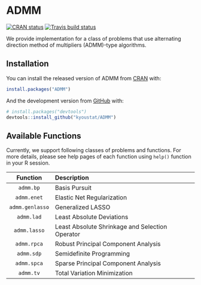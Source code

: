 
<!-- README.md is generated from README.Rmd. Please edit that file -->

# ADMM

<!-- badges: start -->

[![CRAN
status](https://www.r-pkg.org/badges/version/ADMM)](https://CRAN.R-project.org/package=ADMM)
[![Travis build
status](https://travis-ci.com/kyoustat/ADMM.svg?branch=master)](https://travis-ci.com/kyoustat/ADMM)
<!-- badges: end -->

We provide implementation for a class of problems that use alternating
direction method of multipliers (ADMM)-type algorithms.

## Installation

You can install the released version of ADMM from
[CRAN](https://CRAN.R-project.org) with:

``` r
install.packages("ADMM")
```

And the development version from [GitHub](https://github.com/) with:

``` r
# install.packages("devtools")
devtools::install_github("kyoustat/ADMM")
```

## Available Functions

Currently, we support following classes of problems and functions. For
more details, please see help pages of each function using `help()`
function in your R session.

|    Function     | Description                                     |
|:---------------:|:------------------------------------------------|
|    `admm.bp`    | Basis Pursuit                                   |
|   `admm.enet`   | Elastic Net Regularization                      |
| `admm.genlasso` | Generalized LASSO                               |
|   `admm.lad`    | Least Absolute Deviations                       |
|  `admm.lasso`   | Least Absolute Shrinkage and Selection Operator |
|   `admm.rpca`   | Robust Principal Component Analysis             |
|   `admm.sdp`    | Semidefinite Programming                        |
|   `admm.spca`   | Sparse Principal Component Analysis             |
|    `admm.tv`    | Total Variation Minimization                    |
